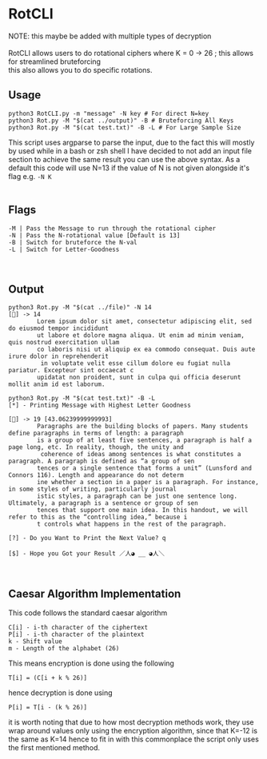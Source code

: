 # RotCLI

NOTE: this maybe be added with multiple types of decryption <br><br>
RotCLI allows users to do rotational ciphers where K = 0 -> 26 ; this allows for streamlined bruteforcing <br>
this also allows you to do specific rotations.
<br>

## Usage

```
python3 RotCLI.py -m "message" -N key # For direct N=key
python3 Rot.py -M "$(cat ../output)" -B # Bruteforcing All Keys
python3 Rot.py -M "$(cat test.txt)" -B -L # For Large Sample Size
```

This script uses argparse to parse the input, due to the fact this will mostly by used while in a bash or zsh shell I have decided to not add an input file section to achieve the same result you can use the above syntax. As a default this code will use N=13 if the value of N is not given alongside it's flag e.g. `-N K` <br>
<br>

## Flags

```
-M | Pass the Message to run through the rotational cipher
-N | Pass the N-rotational value [Default is 13]
-B | Switch for bruteforce the N-val
-L | Switch for Letter-Goodness
```

<br>

## Output

```
python3 Rot.py -M "$(cat ../file)" -N 14
[🔑] -> 14
        Lorem ipsum dolor sit amet, consectetur adipiscing elit, sed do eiusmod tempor incididunt
        ut labore et dolore magna aliqua. Ut enim ad minim veniam, quis nostrud exercitation ullam
        co laboris nisi ut aliquip ex ea commodo consequat. Duis aute irure dolor in reprehenderit
         in voluptate velit esse cillum dolore eu fugiat nulla pariatur. Excepteur sint occaecat c
        upidatat non proident, sunt in culpa qui officia deserunt mollit anim id est laborum.
```

```
python3 Rot.py -M "$(cat test.txt)" -B -L
[*] - Printing Message with Highest Letter Goodness

[🔑] -> 19 [43.06239999999993]
        Paragraphs are the building blocks of papers. Many students define paragraphs in terms of length: a paragraph
        is a group of at least five sentences, a paragraph is half a page long, etc. In reality, though, the unity and
         coherence of ideas among sentences is what constitutes a paragraph. A paragraph is defined as “a group of sen
        tences or a single sentence that forms a unit” (Lunsford and Connors 116). Length and appearance do not determ
        ine whether a section in a paper is a paragraph. For instance, in some styles of writing, particularly journal
        istic styles, a paragraph can be just one sentence long. Ultimately, a paragraph is a sentence or group of sen
        tences that support one main idea. In this handout, we will refer to this as the “controlling idea,” because i
        t controls what happens in the rest of the paragraph.

[?] - Do you Want to Print the Next Value? q

[$] - Hope you Got your Result ／人◕ __ ◕人＼
```

<br>

## Caesar Algorithm Implementation

This code follows the standard caesar algorithm <br>

```
C[i] - i-th character of the ciphertext
P[i] - i-th character of the plaintext
k - Shift value
m - Length of the alphabet (26)
```

This means encryption is done using the following <br>

```
T[i] = (C[i + k % 26)]
```

hence decryption is done using <br>

```
P[i] = T[i - (k % 26)]
```

it is worth noting that due to how most decryption methods work, they use wrap around values only using the encryption algorithm, since that K=-12 is the same as K=14 hence to fit in with this commonplace the script only uses the first mentioned method. <br>
